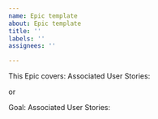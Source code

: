 ```yaml
---
name: Epic template
about: Epic template
title: ''
labels: ''
assignees: ''

---
```


This Epic covers:
Associated User Stories:

or 

Goal: 
Associated User Stories:
